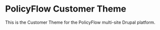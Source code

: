 # PolicyFlow Customer Theme

This is the Customer Theme for the PolicyFlow multi-site Drupal platform.